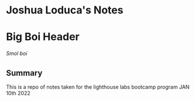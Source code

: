 # Joshua Loduca's Notes

# Big Boi Header
###### Smol boi

## Summary 

This is a repo of notes taken for the lighthouse labs bootcamp program JAN 10th 2022